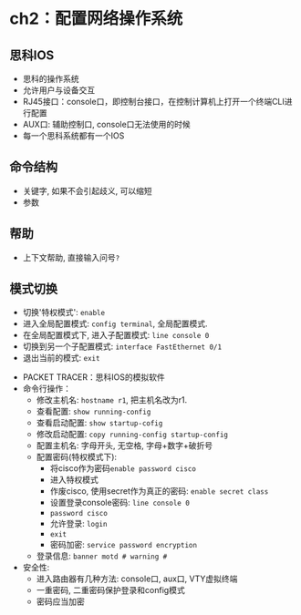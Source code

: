 # ch2：配置网络操作系统

## 思科IOS

* 思科的操作系统
* 允许用户与设备交互
* RJ45接口：console口，即控制台接口，在控制计算机上打开一个终端CLI进行配置
* AUX口: 辅助控制口, console口无法使用的时候
* 每一个思科系统都有一个IOS

## 命令结构

* 关键字, 如果不会引起歧义, 可以缩短
* 参数

## 帮助

* 上下文帮助, 直接输入问号`?`

## 模式切换

- 切换'特权模式': `enable`
- 进入全局配置模式: `config terminal`, 全局配置模式. 
- 在全局配置模式下, 进入子配置模式: `line console 0`
- 切换到另一个子配置模式: `interface FastEthernet 0/1`
- 退出当前的模式: `exit`

* PACKET TRACER：思科IOS的模拟软件
* 命令行操作：
  * 修改主机名: `hostname r1`, 把主机名改为r1.
  * 查看配置: `show running-config`
  * 查看启动配置: `show startup-cofig`
  * 修改启动配置: `copy running-config startup-config`
  * 配置主机名: 字母开头, 无空格, 字母+数字+破折号
  * 配置密码(特权模式下): 
    * 将cisco作为密码`enable password cisco`
    * 进入特权模式
    * 作废cisco, 使用secret作为真正的密码: `enable secret class`
    * 设置登录console密码: `line console 0`
    * `password cisco`
    * 允许登录: `login`
    * `exit`
    * 密码加密: `service password encryption`
  * 登录信息: `banner motd # warning # `
* 安全性: 
  * 进入路由器有几种方法: console口, aux口, VTY虚拟终端
  * 一重密码, 二重密码保护登录和config模式
  * 密码应当加密